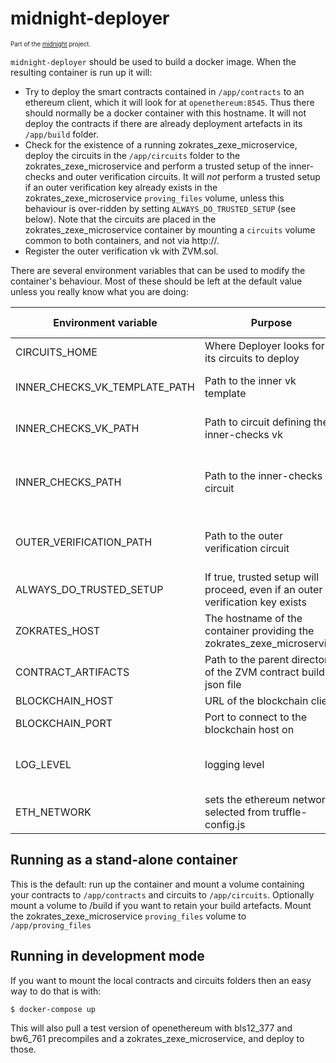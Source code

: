 # midnight-deployer

<sub><sup>Part of the [midnight](https://github.com/EYBlockchain/midnight) project.</sup></sub>

`midnight-deployer` should be used to build a docker image. When the resulting container is run up it will:

  - Try to deploy the smart contracts contained in `/app/contracts` to an ethereum client, which it will look for at `openethereum:8545`. Thus there should normally be a docker container with this hostname. It will not deploy the contracts if there are already deployment artefacts in its `/app/build` folder.
  - Check for the existence of a running zokrates_zexe_microservice, deploy the circuits in the `/app/circuits` folder to the zokrates_zexe_microservice and perform a trusted setup of the inner-checks and outer verification circuits.  It will _not_ perform a trusted setup if an outer verification key already exists in the zokrates_zexe_microservice `proving_files` volume, unless this behaviour is over-ridden by setting `ALWAYS_DO_TRUSTED_SETUP` (see below). Note that the circuits are placed in the zokrates_zexe_microservice container by mounting a `circuits` volume common to both containers, and not via http://.
  - Register the outer verification vk with ZVM.sol.

There are several environment variables that can be used to modify the container's behaviour.  Most of these should be left at the default value unless you really know what you are doing:

|Environment variable|Purpose|Possible values|Default|
|--------------------|-------------------|-------------|---------------|
|CIRCUITS_HOME|Where Deployer looks for its circuits to deploy|Any valid folder name|/app/circuits|
|INNER_CHECKS_VK_TEMPLATE_PATH|Path to the inner vk template|Any valid path to a template file|zvm/2in2out/inner-checks-vk.zokm|
|INNER_CHECKS_VK_PATH|Path to circuit defining the inner-checks vk|Any valid path to a suitable .zok file|zvm/2in2out/inner-checks-vk.zok|
|INNER_CHECKS_PATH|Path to the inner-checks circuit|Any valid path to a .zok file that does inner-circuit checks|zvm/2in2out/inner-checks.zok|
|OUTER_VERIFICATION_PATH|Path to the outer verification circuit|Any valid path to a .zok file that does outer verification|zvm/2in2out/outer-verification.zok|
|ALWAYS_DO_TRUSTED_SETUP|If true, trusted setup will proceed, even if an outer verification key exists|Boolean|false|
|ZOKRATES_HOST|The hostname of the container providing the zokrates_zexe_microservice|Any valid hostname|zokrates|
|CONTRACT_ARTIFACTS|Path to the parent directory of the ZVM contract build json file|Any valid location|/app/build/contracts/|
|BLOCKCHAIN_HOST|URL of the blockchain client|Any valid URL|ws://openethereum|
|BLOCKCHAIN_PORT|Port to connect to the blockchain host on|Any valid port number|8546|
|LOG_LEVEL|logging level|error, warn, info, http, verbose, debug, silly|debug|
|ETH_NETWORK|sets the ethereum network selected from truffle-config.js|openethereum, development, ganache|openethereum|

## Running as a stand-alone container

This is the default: run up the container and mount a volume containing your contracts to `/app/contracts` and circuits to `/app/circuits`.  Optionally mount a volume to /build if you want to retain your build artefacts.  Mount the zokrates_zexe_microservice `proving_files` volume to `/app/proving_files`

## Running in development mode

If you want to mount the local contracts and circuits folders then an easy way to do that is with:

```sh
$ docker-compose up
```
This will also pull a test version of openethereum with bls12_377 and bw6_761 precompiles and a zokrates_zexe_microservice, and deploy to those.
